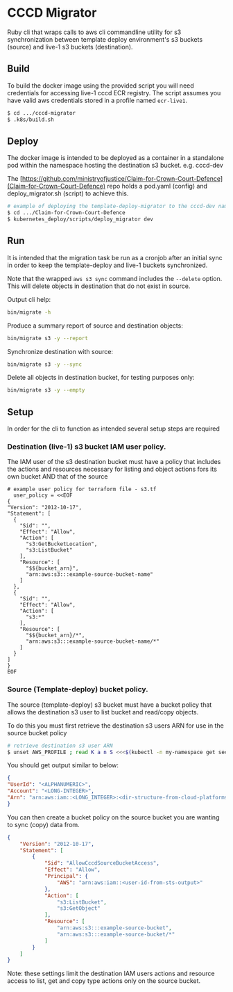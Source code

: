 # CCCD Migrator

Ruby cli that wraps calls to aws cli commandline utility for s3 synchronization
between template deploy environment's s3 buckets (source) and live-1 s3 buckets (destination).

## Build
To build the docker image using the provided script you will need credentials for accessing live-1 cccd ECR registry. The script assumes you have valid aws credentials stored in a profile named `ecr-live1`.

```bash
$ cd .../cccd-migrator
$ .k8s/build.sh
```

## Deploy
The docker image is intended to be deployed as a container in a standalone pod
within the namespace hosting the destination s3 bucket. e.g. cccd-dev

The [https://github.com/ministryofjustice/Claim-for-Crown-Court-Defence](Claim-for-Crown-Court-Defence) repo holds a pod.yaml (config) and deploy_migrator.sh (script) to achieve this.

```bash
# example of deploying the template-deploy-migrator to the cccd-dev namespace
$ cd .../Claim-for-Crown-Court-Defence
$ kubernetes_deploy/scripts/deploy_migrator dev
```

## Run
It is intended that the migration task be run as a cronjob after an initial sync in order to keep the template-deploy and live-1 buckets synchronized.

Note that the wrapped `aws s3 sync` command includes the `--delete` option. This will delete objects in destination that do not exist in source.

Output cli help:
```bash
bin/migrate -h
```

Produce a summary report of source and destination objects:
```bash
bin/migrate s3 -y --report
```

Synchronize destination with source:
```bash
bin/migrate s3 -y --sync
```

Delete all objects in destination bucket, for testing purposes only:
```bash
bin/migrate s3 -y --empty
```

## Setup
In order for the cli to function as intended several setup steps are required

### Destination (live-1) s3 bucket IAM user policy.

The IAM user of the s3 destination bucket must have a policy that includes the actions and resources necessary for listing and object actions fors its own bucket AND that of the source

```
# example user policy for terraform file - s3.tf
  user_policy = <<EOF
{
"Version": "2012-10-17",
"Statement": [
  {
    "Sid": "",
    "Effect": "Allow",
    "Action": [
      "s3:GetBucketLocation",
      "s3:ListBucket"
    ],
    "Resource": [
      "$${bucket_arn}",
      "arn:aws:s3:::example-source-bucket-name"
    ]
  },
  {
    "Sid": "",
    "Effect": "Allow",
    "Action": [
      "s3:*"
    ],
    "Resource": [
      "$${bucket_arn}/*",
      "arn:aws:s3:::example-source-bucket-name/*"
    ]
  }
]
}
EOF
```

### Source (Template-deploy) bucket policy.

The source (template-deploy) s3 bucket must have a bucket policy that
allows the destination s3 user to list bucket and read/copy objects.

To do this you must first retrieve the destination s3 users ARN for use in the source bucket policy

```bash
# retrieve destination s3 user ARN
$ unset AWS_PROFILE ; read K a n S <<<$(kubectl -n my-namespace get secret my-s3-secrets -o json | jq -r '.data[] | @base64d') ; export AWS_ACCESS_KEY_ID=$K ; export AWS_SECRET_ACCESS_KEY=$S ; aws sts get-caller-identity
```

You should get output similar to below:
```json
{
"UserId": "<ALPHANUMERIC>",
"Account": "<LONG-INTEGER>",
"Arn": "arn:aws:iam::<LONG_INTEGER>:<dir-structure-from-cloud-platforms>-<alphanumeric>"
}
```

You can then create a bucket policy on the source bucket you are wanting to sync (copy) data from.


```json
{
    "Version": "2012-10-17",
    "Statement": [
        {
            "Sid": "AllowCccdSourceBucketAccess",
            "Effect": "Allow",
            "Principal": {
                "AWS": "arn:aws:iam::<user-id-from-sts-output>"
            },
            "Action": [
                "s3:ListBucket",
                "s3:GetObject"
            ],
            "Resource": [
                "arn:aws:s3:::example-source-bucket",
                "arn:aws:s3:::example-source-bucket/*"
            ]
        }
    ]
}
```

Note: these settings limit the destination IAM users actions and resource access to list, get and copy type actions only on the source bucket.